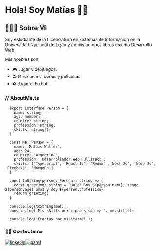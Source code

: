 # Hola! Soy Matías 👋🏻

## 🙎🏻‍♂️ Sobre Mi

Soy estudiante de la Licenciatura en Sistemas de Informacion en la Universidad Nacional de Luján
y en mis tiempos libres estudio Desarrollo Web

Mis hobbies son:

- 🎮 Jugar videojuegos.
- 📺 Mirar anime, series y películas.
- ⚽ Jugar al Futbol.

### // AboutMe.ts

```tsx
  export interface Person = {
    name: string;
    age: number;
    country: string;
    profession: string;
    skills: string[];
  }  

  const me: Person = {
    name: 'Matías Walter',
    age: 24,
    country: 'Argentina',
    profession: 'Desarrollador Web Fullstack',
    skills: ['Typescript', 'React Js', 'Redux' ,'Next Js', 'Node Js', 'Firebase', 'MongoDb']
  }

  const toString(person: Person): string => {
    const greeting: string = `Hola! Soy ${person.name}, tengo ${person.age} años y soy ${person.profession}`
    return greeting;
  }

  console.log(toString(me));
  console.log('Mis skills principales son => ', me.skills);

  console.log('Gracias por visitarme!');

```

### 🤝🏻 Contactame

[![linkedin](https://img.icons8.com/plasticine/100/000000/linkedin.png)](https://www.linkedin.com/in/matias-walter/)[![gamil](https://img.icons8.com/plasticine/100/000000/gmail.png)](mailto:matiwalter97@gmail.com)
